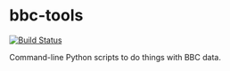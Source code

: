 # bbc-tools

[![Build Status](https://travis-ci.org/hugovk/bbc-tools.svg?branch=master)](https://travis-ci.org/hugovk/bbc-tools)

Command-line Python scripts to do things with BBC data.

